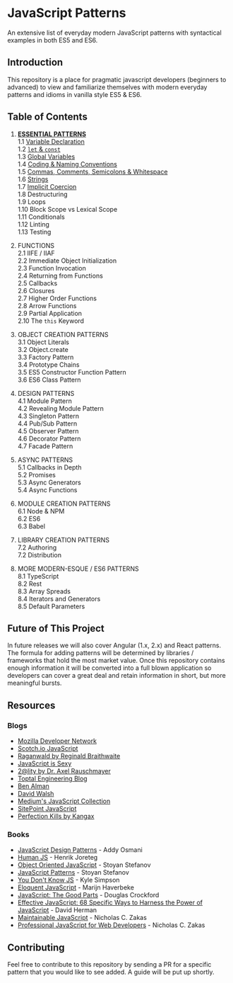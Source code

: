 # JavaScript Patterns
An extensive list of everyday modern JavaScript patterns with syntactical examples in both ES5 and ES6.

## Introduction
This repository is a place for pragmatic javascript developers (beginners to advanced) to view and familiarize themselves with modern
everyday patterns and idioms in vanilla style ES5 & ES6.

## Table of Contents

1. [**ESSENTIAL PATTERNS**](https://github.com/ahadb/javascript-patterns/tree/master/general-patterns)  
    1.1 [Variable Declaration](https://github.com/ahadb/javascript-patterns/tree/master/essential-patterns#variable-declarations)  
    1.2 [`let` & `const`](https://github.com/ahadb/javascript-patterns/tree/master/essential-patterns#let-and-const)   
    1.3 [Global Variables](https://github.com/ahadb/javascript-patterns/tree/master/essential-patterns#global-variables)  
    1.4 [Coding & Naming Conventions](https://github.com/ahadb/javascript-patterns/tree/master/essential-patterns#coding-and-naming-conventions)  
    1.5 [Commas, Comments, Semicolons & Whitespace](https://github.com/ahadb/javascript-patterns/tree/master/essential-patterns#commas-comments-semicolons-and-whitespace)  
    1.6 [Strings](https://github.com/ahadb/javascript-patterns/tree/master/essential-patterns#strings)  
    1.7 [Implicit Coercion](https://github.com/ahadb/javascript-patterns/tree/master/essential-patterns#implicit-coercion)  
    1.8 Destructuring  
    1.9 Loops  
    1.10 Block Scope vs Lexical Scope  
    1.11 Conditionals  
    1.12 Linting  
    1.13 Testing  
 
2. FUNCTIONS  
    2.1 IIFE / IIAF  
    2.2 Immediate Object Initialization  
    2.3 Function Invocation  
    2.4 Returning from Functions  
    2.5 Callbacks  
    2.6 Closures  
    2.7 Higher Order Functions  
    2.8 Arrow Functions  
    2.9 Partial Application  
    2.10 The `this` Keyword  

3. OBJECT CREATION PATTERNS  
    3.1 Object Literals  
    3.2 Object.create  
    3.3 Factory Pattern  
    3.4 Prototype Chains  
    3.5 ES5 Constructor Function Pattern  
    3.6 ES6 Class Pattern 
 
4. DESIGN PATTERNS  
    4.1 Module Pattern  
    4.2 Revealing Module Pattern   
    4.3 Singleton Pattern  
    4.4 Pub/Sub Pattern  
    4.5 Observer Pattern  
    4.6 Decorator Pattern  
    4.7 Facade Pattern  

5. ASYNC PATTERNS  
     5.1 Callbacks in Depth  
     5.2 Promises  
     5.3 Async Generators  
     5.4 Async Functions  
 
6. MODULE CREATION PATTERNS  
    6.1 Node & NPM    
    6.2 ES6  
    6.3 Babel  
 
7. LIBRARY CREATION PATTERNS  
    7.2 Authoring  
    7.2 Distribution  

8. MORE MODERN-ESQUE / ES6 PATTERNS  
    8.1 TypeScript  
    8.2 Rest  
    8.3 Array Spreads  
    8.4 Iterators and Generators  
    8.5 Default Parameters  

## Future of This Project
In future releases we will also cover Angular (1.x, 2.x) and React patterns. The formula for adding patterns will be determined
by libraries / frameworks that hold the most market value. Once this repository contains enough information it will be converted into
a full blown application so developers can cover a great deal and retain information in short, but more meaningful bursts.

## Resources

### Blogs

* [Mozilla Developer Network](https://developer.mozilla.org/en-US/docs/Web/JavaScript)
* [Scotch.io JavaScript](https://scotch.io/tag/javascript)
* [Raganwald by Reginald Braithwaite](http://raganwald.com/)
* [JavaScript is Sexy](http://javascriptissexy.com/)
* [2@lity by Dr. Axel Rauschmayer](http://www.2ality.com/)
* [Toptal Engineering Blog](https://www.toptal.com/developers/blog)
* [Ben Alman](http://benalman.com/)
* [David Walsh](https://davidwalsh.name/)
* [Medium's JavaScript Collection]()
* [SitePoint JavaScript](https://www.sitepoint.com/developer-center/javascript-developer-center/)
* [Perfection Kills by Kangax](http://perfectionkills.com/)

### Books
* [JavaScript Design Patterns](https://addyosmani.com/resources/essentialjsdesignpatterns/book/) - Addy Osmani
* [Human JS](http://read.humanjavascript.com/) - Henrik Joreteg
* [Object Oriented JavaScript](https://www.amazon.com/Object-Oriented-JavaScript-Stoyan-Stefanov-ebook/dp/B0057UNEJC) - Stoyan Stefanov
* [JavaScript Patterns](http://shop.oreilly.com/product/9780596806767.do) - Stoyan Stefanov
* [You Don't Know JS](http://shop.oreilly.com/category/get/kyle-simpson-kit.do) - Kyle Simpson
* [Eloquent JavaScript](http://eloquentjavascript.net/) - Marijn Haverbeke
* [JavaScript: The Good Parts](http://shop.oreilly.com/product/9780596517748.do) - Douglas Crockford
* [Effective JavaScript: 68 Specific Ways to Harness the Power of JavaScript](https://www.amazon.com/Effective-JavaScript-Specific-Software-Development/dp/0321812182) - David Herman
* [Maintainable JavaScript](https://www.amazon.com/Maintainable-JavaScript-Writing-Readable-Code/dp/1449327680/ref=sr_1_sc_1?s=books&ie=UTF8&qid=1480954592&sr=1-1-spell&keywords=maintanable+javascript) - Nicholas C. Zakas
* [Professional JavaScript for Web Developers](http://shop.oreilly.com/product/9781118026694.do) - Nicholas C. Zakas 


## Contributing
Feel free to contribute to this repository by sending a PR for a specific pattern that you would like to see added. A guide will be
put up shortly. 
